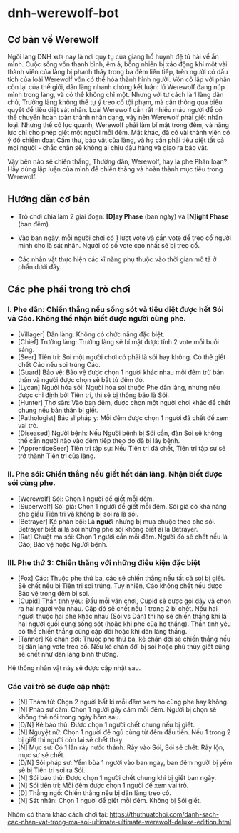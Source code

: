# dnh-werewolf-bot

## Cơ bản về Werewolf

Ngôi làng DNH xưa nay là nơi quy tụ của giang hồ huynh đệ tứ hải về ẩn mình. Cuộc sống vốn thanh bình, êm ả, bỗng nhiên bị xáo động khi một vài thành viên của làng bị phanh thây trong ba đêm liên tiếp, trên người có dấu tích của loài Werewolf vốn có thể hóa thành hình người. Vốn cô lập với phần còn lại của thế giới, dân làng nhanh chóng kết luận: lũ Werewolf đang núp mình trong làng, và có thể không chỉ một. Nhưng với tư cách là 1 làng dân chủ, Trưởng làng không thể tự ý treo cổ tội phạm, mà cần thông qua biểu quyết để tiêu diệt sát nhân.
Loài Werewolf cần rất nhiều máu người để có thể chuyển hoàn toàn thành nhân dạng, vậy nên Werewolf phải giết nhân loại. Nhưng thế cô lực quạnh, Werewolf phải làm bí mật trong đêm, và năng lực chỉ cho phép giết một người mỗi đêm.
Mặt khác, đã có vài thành viên có ý đồ chiếm đoạt Cấm thư, bảo vật của làng, và họ cần phải tiêu diệt tất cả mọi người - chắc chắn sẽ không ai chịu đầu hàng và giao ra bảo vật.

Vậy bên nào sẽ chiến thắng, Thường dân, Werewolf, hay là phe Phản loạn? Hãy dùng lập luận của mình để chiến thắng và hoàn thành mục tiêu trong Werewolf.

## Hướng dẫn cơ bản

- Trò chơi chia làm 2 giai đoạn: **[D]ay Phase** (ban ngày) và **[N]ight Phase** (ban đêm).

- Vào ban ngày, mỗi người chơi có 1 lượt vote và cần vote để treo cổ người mình cho là sát nhân. Người có số vote cao nhất sẽ bị treo cổ.
- Các nhân vật thực hiện các kĩ năng phụ thuộc vào thời gian mô tả ở phần dưới đây.

## Các phe phái trong trò chơi

### I. Phe dân: Chiến thắng nếu sống sót và tiêu diệt được hết Sói và Cáo. Không thể nhận biết được người cùng phe.

- [Villager] Dân làng: Không có chức năng đặc biệt.
- [Chief] Trưởng làng: Trưởng làng sẽ bí mật được tính 2 vote mỗi buổi sáng.
- [Seer] Tiên tri: Soi một người chơi có phải là sói hay không. Có thể giết chết Cáo nếu soi trúng Cáo.
- [Guard] Bảo vệ: Bảo vệ được chọn 1 người khác nhau mỗi đêm trừ bản thân và người được chọn sẽ bất tử đêm đó.
- [Lycan] Người hóa sói: Người hóa sói thuộc Phe dân làng, nhưng nếu được chỉ định bởi Tiên tri, thì sẽ bị thông báo là Sói.
- [Hunter] Thợ săn: Vào ban đêm, được chọn một người chơi khác để chết chung nếu bản thân bị giết.
- [Pathologist] Bác sĩ pháp y: Mỗi đêm được chọn 1 người đã chết để xem vai trò.
- [Diseased] Người bệnh: Nếu Người bệnh bị Sói cắn, đàn Sói sẽ không thể cắn người nào vào đêm tiếp theo do đã bị lây bệnh.
- [ApprenticeSeer] Tiên tri tập sự: Nếu Tiên tri đã chết, Tiên tri tập sự sẽ trở thành Tiên tri của làng.

### II. Phe sói: Chiến thắng nếu giết hết dân làng. Nhận biết được **sói** cùng phe.

- [Werewolf] Sói: Chọn 1 người để giết mỗi đêm.
- [Superwolf] Sói già: Chọn 1 người để giết mỗi đêm. Sói già có khả năng che giấu Tiên tri và không bị soi ra là sói.
- [Betrayer] Kẻ phản bội: Là **người** nhưng bị mua chuộc theo phe sói. Betrayer biết ai là sói nhưng phe sói không biết ai là Betrayer.
- [Rat] Chuột ma sói: Chọn 1 người cắn mỗi đêm. Người đó sẽ chết nếu là Cáo, Bảo vệ hoặc Người bệnh.

### III. Phe thứ 3: Chiến thắng với những điều kiện đặc biệt

- [Fox] Cáo: Thuộc phe thứ ba, cáo sẽ chiến thắng nếu tất cả sói bị giết. Sẽ chết nếu bị Tiên tri soi trúng. Tuy nhiên, Cáo không chết nếu được Bảo vệ trong đêm bị soi.
- [Cupid] Thần tình yêu: Đầu mỗi ván chơi, Cupid sẽ được gọi dậy và chọn ra hai người yêu nhau. Cặp đó sẽ chết nếu 1 trong 2 bị chết. Nếu hai người thuộc hai phe khác nhau (Sói vs Dân) thì họ sẽ chiến thắng khi là hai người cuối cùng sống sót (hoặc khi phe của họ thắng). Thần tình yêu có thể chiến thắng cùng cặp đôi hoặc khi dân làng thắng.
- [Tanner] Kẻ chán đời: Thuộc phe thứ ba, kẻ chán đời sẽ chiến thắng nếu bị dân làng vote treo cổ. Nếu kẻ chán đời bị sói hoặc phù thủy giết cũng sẽ chết như dân làng bình thường.

Hệ thống nhân vật này sẽ được cập nhật sau.

### Các vai trò sẽ được cập nhật:

- [N] Thám tử: Chọn 2 người bất kì mỗi đêm xem họ cùng phe hay không.
- [N] Pháp sư câm: Chọn 1 người gây câm mỗi đêm. Người bị chọn sẽ không thể nói trong ngày hôm sau.
- [D/N] Kẻ báo thù: Được chọn 1 người chết chung nếu bị giết.
- [N] Nguyệt nữ: Chọn 1 người để ngủ cùng từ đêm đầu tiên. Nếu 1 trong 2 bị giết thì người còn lại sẽ chết thay.
- [N] Mục sư: Có 1 lần rảy nước thánh. Rảy vào Sói, Sói sẽ chết. Rảy lộn, mục sư sẽ chết.
- [D/N] Sói pháp sư: Yểm bùa 1 người vào ban ngày, ban đêm người bị yểm sẽ bị Tiên tri soi ra Sói.
- [N] Sói báo thù: Được chọn 1 người chết chung khi bị giết ban ngày.
- [N] Sói tiên tri: Mỗi đêm được chọn 1 người để xem vai trò.
- [D] Thằng ngố: Chiến thắng nếu bị dân làng treo cổ.
- [N] Sát nhân: Chọn 1 người để giết mỗi đêm. Không bị Sói giết.

Nhóm có tham khảo cách chơi tại: https://thuthuatchoi.com/danh-sach-cac-nhan-vat-trong-ma-soi-ultimate-ultimate-werewolf-deluxe-edition.html
